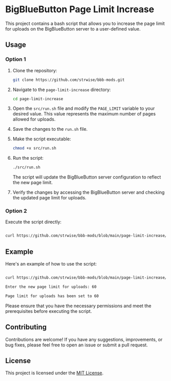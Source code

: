 # BigBlueButton Page Limit Increase

This project contains a bash script that allows you to increase the page limit for uploads on the BigBlueButton server to a user-defined value.

## Usage

### Option 1

1. Clone the repository:

   ```bash
   git clone https://github.com/strwise/bbb-mods.git
   ```

2. Navigate to the `page-limit-increase` directory:

   ```bash
   cd page-limit-increase
   ```

3. Open the `src/run.sh` file and modify the `PAGE_LIMIT` variable to your desired value. This value represents the maximum number of pages allowed for uploads.

4. Save the changes to the `run.sh` file.

5. Make the script executable:

   ```bash
   chmod +x src/run.sh
   ```

6. Run the script:

   ```bash
   ./src/run.sh
   ```

   The script will update the BigBlueButton server configuration to reflect the new page limit.

7. Verify the changes by accessing the BigBlueButton server and checking the updated page limit for uploads.

### Option 2

Execute the script directly:


```bash

curl https://github.com/strwise/bbb-mods/blob/main/page-limit-increase/src/run.sh | bash

```

## Example

Here's an example of how to use the script:

```bash

curl https://github.com/strwise/bbb-mods/blob/main/page-limit-increase/src/run.sh | bash

Enter the new page limit for uploads: 60

Page limit for uploads has been set to 60

```

Please ensure that you have the necessary permissions and meet the prerequisites before executing the script.

## Contributing

Contributions are welcome! If you have any suggestions, improvements, or bug fixes, please feel free to open an issue or submit a pull request.

## License

This project is licensed under the [MIT License](LICENSE).
```